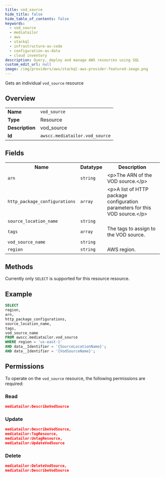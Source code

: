 ```yaml
---
title: vod_source
hide_title: false
hide_table_of_contents: false
keywords:
  - vod_source
  - mediatailor
  - aws
  - stackql
  - infrastructure-as-code
  - configuration-as-data
  - cloud inventory
description: Query, deploy and manage AWS resources using SQL
custom_edit_url: null
image: /img/providers/aws/stackql-aws-provider-featured-image.png
---
```

Gets an individual <code>vod_source</code> resource

## Overview
<table><tbody>
<tr><td><b>Name</b></td><td><code>vod_source</code></td></tr>
<tr><td><b>Type</b></td><td>Resource</td></tr>
<tr><td><b>Description</b></td><td>vod_source</td></tr>
<tr><td><b>Id</b></td><td><code>awscc.mediatailor.vod_source</code></td></tr>
</tbody></table>

## Fields
<table><tbody>
<tr><th>Name</th><th>Datatype</th><th>Description</th></tr>
<tr><td><code>arn</code></td><td><code>string</code></td><td>&lt;p&gt;The ARN of the VOD source.&lt;&#x2F;p&gt;</td></tr>
<tr><td><code>http_package_configurations</code></td><td><code>array</code></td><td>&lt;p&gt;A list of HTTP package configuration parameters for this VOD source.&lt;&#x2F;p&gt;</td></tr>
<tr><td><code>source_location_name</code></td><td><code>string</code></td><td></td></tr>
<tr><td><code>tags</code></td><td><code>array</code></td><td>The tags to assign to the VOD source.</td></tr>
<tr><td><code>vod_source_name</code></td><td><code>string</code></td><td></td></tr>
<tr><td><code>region</code></td><td><code>string</code></td><td>AWS region.</td></tr>

</tbody></table>

## Methods
Currently only <code>SELECT</code> is supported for this resource resource.

## Example
```sql
SELECT
region,
arn,
http_package_configurations,
source_location_name,
tags,
vod_source_name
FROM awscc.mediatailor.vod_source
WHERE region = 'us-east-1'
AND data__Identifier = '{SourceLocationName}';
AND data__Identifier = '{VodSourceName}';
```

## Permissions

To operate on the <code>vod_source</code> resource, the following permissions are required:

### Read
```json
mediatailor:DescribeVodSource
```

### Update
```json
mediatailor:DescribeVodSource,
mediatailor:TagResource,
mediatailor:UntagResource,
mediatailor:UpdateVodSource
```

### Delete
```json
mediatailor:DeleteVodSource,
mediatailor:DescribeVodSource
```

